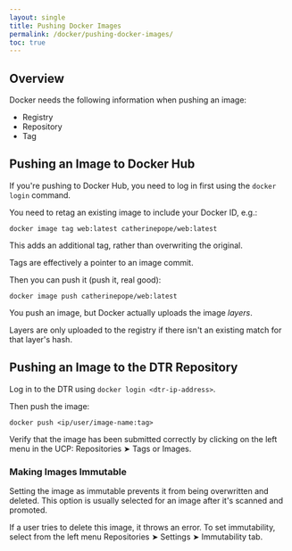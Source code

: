 ```yaml
---
layout: single
title: Pushing Docker Images
permalink: /docker/pushing-docker-images/
toc: true
---
```


## Overview

Docker needs the following information when pushing an image:

- Registry
- Repository
- Tag

## Pushing an Image to Docker Hub

If you're pushing to Docker Hub, you need to log in first using the `docker login` command.

You need to retag an existing image to include your Docker ID, e.g.:

`docker image tag web:latest catherinepope/web:latest`

This adds an additional tag, rather than overwriting the original.

Tags are effectively a pointer to an image commit.

Then you can push it (push it, real good):

`docker image push catherinepope/web:latest`

You push an image, but Docker actually uploads the image *layers*.

Layers are only uploaded to the registry if there isn't an existing match for that layer's hash.

## Pushing an Image to the DTR Repository

Log in to the DTR using `docker login <dtr-ip-address>`.

Then push the image:

`docker push <ip/user/image-name:tag>`

Verify that the image has been submitted correctly by clicking on the left menu in the UCP: Repositories ➤ Tags or Images.

### Making Images Immutable

Setting the image as immutable prevents it from being overwritten and deleted. This option is usually selected for an image after it's scanned and promoted.

If a user tries to delete this image, it throws an error. To set immutability, select from the left menu Repositories ➤ Settings ➤ Immutability tab.

